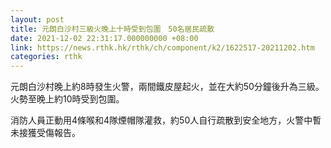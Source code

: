 ```yaml
---
layout: post
title: 元朗白沙村三級火晚上十時受到包圍　50名居民疏散
date: 2021-12-02 22:31:17.000000000 +08:00
link: https://news.rthk.hk/rthk/ch/component/k2/1622517-20211202.htm
categories: rthk
---
```


元朗白沙村晚上約8時發生火警，兩間鐵皮屋起火，並在大約50分鐘後升為三級。火勢至晚上約10時受到包圍。
 
消防人員正動用4條喉和4隊煙帽隊灌救，約50人自行疏散到安全地方，火警中暫未接獲受傷報告。
